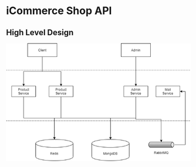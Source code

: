 # iCommerce Shop API

## High Level Design

![Architecture Design](<https://github.com/thanhlam2410/iComerce/blob/master/iCommerce-design.png>)
